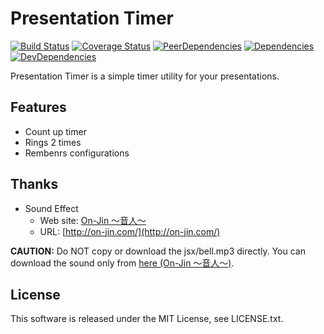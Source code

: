 # Presentation Timer
[![Build Status](https://img.shields.io/travis/ukatama/presentation-timer/master.svg?style=flat-square)](https://travis-ci.org/ukatama/presentation-timer)
[![Coverage Status](https://img.shields.io/coveralls/ukatama/mew.svg?style=flat-square)](https://coveralls.io/github/ukatama/mew)
[![PeerDependencies](https://img.shields.io/david/peer/ukatama/presentation-timer.svg?style=flat-square)](https://david-dm.org/ukatama/presentation-timer#info=peerDependencies&view=list)
[![Dependencies](https://img.shields.io/david/ukatama/presentation-timer.svg?style=flat-square)](https://david-dm.org/ukatama/presentation-timer)
[![DevDependencies](https://img.shields.io/david/dev/ukatama/presentation-timer.svg?style=flat-square)](https://david-dm.org/ukatama/presentation-timer#info=devDependencies&view=list)

Presentation Timer is a simple timer utility for your presentations.

## Features
* Count up timer
* Rings 2 times
* Rembenrs configurations

## Thanks
* Sound Effect
    * Web site: [On-Jin ～音人～](http://on-jin.com/)
	* URL: [http://on-jin.com/](http://on-jin.com/)

**CAUTION:**
Do NOT copy or download the jsx/bell.mp3 directly.
You can download the sound only from [here (On-Jin ～音人～)](http://on-jin.com/).

## License
This software is released under the MIT License, see LICENSE.txt.
